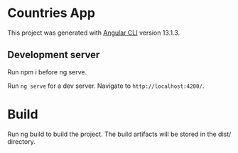 # Countries App

This project was generated with [Angular CLI](https://github.com/angular/angular-cli) version 13.1.3.

## Development server

Run npm i before ng serve.

Run `ng serve` for a dev server. Navigate to `http://localhost:4200/`.

# Build
Run ng build to build the project. The build artifacts will be stored in the dist/ directory.



